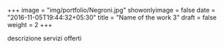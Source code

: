 +++
image = "img/portfolio/Negroni.jpg"
showonlyimage = false
date = "2016-11-05T19:44:32+05:30"
title = "Name of the work 3"
draft = false
weight = 2
+++

descrizione servizi offerti
<!--more-->

